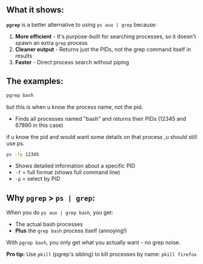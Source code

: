 ## What it shows:

**`pgrep`** is a better alternative to using `ps aux | grep` because:

1. **More efficient** - It's purpose-built for searching processes, so it doesn't spawn an extra `grep` process
2. **Cleaner output** - Returns just the PIDs, not the grep command itself in results
3. **Faster** - Direct process search without piping

## The examples:

```bash
pgrep bash
```
but this is when u know the process name, not the pid.

- Finds all processes named "bash" and returns their PIDs (12345 and 67890 in this case)

if u know the pid and would want some details on that process ,u should still use ps.
```bash
ps -fp 12345
```
- Shows detailed information about a specific PID
- `-f` = full format (shows full command line)
- `-p` = select by PID

## Why `pgrep` > `ps | grep`:

When you do `ps aux | grep bash`, you get:
- The actual bash processes
- **Plus** the `grep bash` process itself (annoying!)

With `pgrep bash`, you only get what you actually want - no grep noise.

**Pro tip:** Use `pkill` (pgrep's sibling) to kill processes by name: `pkill firefox`

